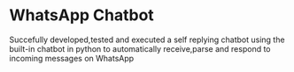 # WhatsApp Chatbot
Succefully developed,tested and executed a self replying chatbot using the built-in chatbot in python to automatically receive,parse and respond to incoming messages on WhatsApp
